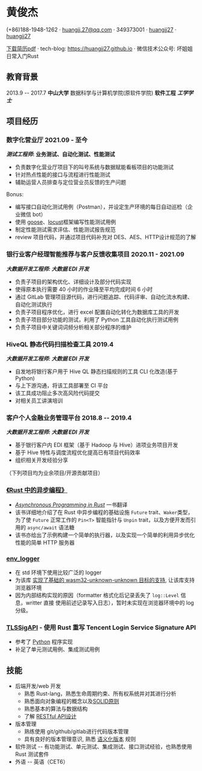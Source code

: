 <!-- 引入font-awesome -->
<link href="http://maxcdn.bootstrapcdn.com/font-awesome/4.7.0/css/font-awesome.min.css" rel="stylesheet">

# <i class="fa fa-male" aria-hidden="true"></i> 黄俊杰
<i class="fa fa-phone" aria-hidden="true"></i> (+86)188-1948-1262 ·
<i class="fa fa-envelope-o" aria-hidden="true"></i> <huangjj.27@qq.com> ·
<i class="fa fa-qq" aria-hidden="true"></i> 349373001 ·
<i class="fa fa-github" aria-hidden="true"></i> [huangjj27](https://github.com/huangjj27) ·
<i class="fa fa-gitlab" aria-hidden="true"></i> [huangjj27](https://gitlab.com/huangjj27)
<!-- <i class="fa fa-envelope-o" aria-hidden="true"></i> <349373001dc@gmail.com> · -->

<i class="fa fa-book" aria-hidden="true"></i> [下载简历pdf](./resume/黄俊杰-Rust.pdf) ·
<i class="fa fa-book" aria-hidden="true"></i> tech-blog: <https://huangjj27.github.io> ·
<i class="fa fa-book" aria-hidden="true"></i> 微信技术公众号: 坏姐姐日常入门Rust

## <i class="fa fa-graduation-cap" aria-hidden="true"></i> 教育背景
2013.9 -- 2017.7 **中山大学** 数据科学与计算机学院(原软件学院) **软件工程** **_工学学士_**

## <i class="fa fa-users" aria-hidden="true"></i> 项目经历
### 数字化营业厅 2021.09 - 至今
**_测试工程师_: 业务测试、自动化测试、性能测试**
- 负责数字化营业厅项目下的叫号系统与数据赋能看板项目的功能测试
- 针对热点性能的接口与流程进行性能测试
- 辅助运营人员排查与定位营业员反馈的生产问题

Bonus:
- 编写接口自动化测试用例（Postman），并设定生产环境的每日自动巡检（企业微信 bot）
- 使用 [goose](https://book.goose.rs/)、[locust](https://locust.io/)框架编写性能测试用例
- 制定性能测试需求评估、性能测试报告规范
- review 项目代码，并通过项目代码补充对 DES、AES、HTTP设计规范的了解

### 银行业客户经理智能推荐与客户反馈收集项目 2020.11 - 2021.09
**_大数据开发工程师: 大数据 EDI 开发_**
- 负责子项目的架构优化、详细设计及部分代码实现
- 使得原本执行需要 40 小时的作业降至平均完成时间 6 小时
- 通过 GitLab 管理项目源代码，进行问题追踪、代码评审、自动化流水构建、自动化测试执行
- 负责子项目程序优化，进行 excel 配置自动化转化为数据库工具的开发
- 负责子项目部分功能的测试，利用了 Python 工具自动化执行测试用例
- 负责子项目中关键词词频分析相关部分程序的维护

### HiveQL 静态代码扫描检查工具 2019.4
**_大数据开发工程师: 大数据 EDI 开发_**
- 自发地将银行客户用于 Hive QL 静态扫描规则的工具 CLI 化改造(基于 Python)
- 与上下游沟通，将该工具部署至 CI 平台
- 该工具成功阻止多次高风险代码提交
- 对相关员工讲演培训

### 客户个人金融业务管理平台 2018.8 -- 2019.4
**_大数据开发工程师: 大数据 EDI 开发_**
- 基于银行客户内 EDI 框架（基于 Hadoop 与 Hive）进项业务项目开发
- 基于 Hive 特性与调度流程优化提高已有项目代码效率
- 组织相关开发经验分享

（下列项目均为业余项目/开源贡献项目）
### [《Rust 中的异步编程》]
- [_Asynchronous Programming in Rust_] 一书翻译
- 该书详细地介绍了在 Rust 中异步编程的基础设施 `Future` trait、`Waker`类型，为了使 `Future`
  正常工作的 `Pin<T>` 智能指针与 `Unpin` trait，以及方便开发而引用的 `async/await` 语法糖
- 该书亦给出了示例构建一个简单的执行器，以及实现一个简单的利用异步优化性能的简单 HTTP 服务器

[《Rust 中的异步编程》]: https://huangjj27.github.io/async-book/index.html
[_Asynchronous Programming in Rust_]: https://rust-lang.github.io/async-book/index.html

### [env_logger]
- 在 std 环境下使用比较广泛的 logger
- 为该库 [实现了基础的 wasm32-unknown-unknown 目标的支持], 让该库支持浏览器环境
- 因为内部结构实现的原因（formatter 格式化后记录丢失了 `log::Level` 信息，writter 直接
使用前述记录写入日志），暂时未实现在浏览器环境中的 log 分级。

[env_logger]: https://github.com/env-logger-rs/env_logger
[实现了基础的 wasm32-unknown-unknown 目标的支持]: https://github.com/env-logger-rs/env_logger/pull/148

### [TLSSigAPI] - 使用 Rust 重写 Tencent Login Service Signature API
- 参考了 [Python] 程序实现
- 补足了单元测试用例、集成测试用例

[Python]: https://github.com/tencentyun/tls-sig-api-python
[TLSSigAPI]: https://github.com/huangjj27/TLSSigAPI

## <i class="fa fa-cogs" aria-hidden="true"></i> 技能
- 后端开发/web 开发
    - 熟悉 Rust-lang，熟悉生命周期约束、所有权系统并对其进行分析
    - 熟悉面向对象编程的概念以及[SOLID原则]
    - 熟悉基本的算法与数据结构
    - 了解 [RESTful API设计]
- 版本管理
    - 熟练使用 git/github/gitlab进行代码版本管理
    - 具有良好的版本管理意识, 熟悉 [语义化版本] 规则
- 软件测试 -- 有功能测试、单元测试、集成测试、接口测试经验，也熟悉使用 Rust 测试套件
- 外语 -- 英语（CET6）

[RESTful API设计]: http://www.ruanyifeng.com/blog/2014/05/restful_api.html
[SOLID原则]: https://en.wikipedia.org/wiki/SOLID_(object-oriented_design)
[语义化版本]: http://semver.org/lang/zh-CN/

<!--
## <i class="fa fa-heart" aria-hidden="true"></i> 期望
- 工作地点: 广州
- 期望岗位:
    - 测试工程师
        - 负责项目产品的自动化测试
        - 参与开发、维护公司的自动化测试框架
    - rust后端工程师
        - 参与项目软件架构, 源码管理流程方案的决策
        - 抽象, 建模项目需求, 分析关键对象的行为与状态变化
        - 根据架构实现系统代码
        - 对实现的代码编写单元测试, 集成测试, 性能测试用例代码
        - 往架构师/设计师方向发展
-->
